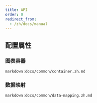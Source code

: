 ```yaml
---
title: API
order: 0
redirect_from:
  - /zh/docs/manual
---
```


## 配置属性

### 图表容器

`markdown:docs/common/container.zh.md`

### 数据映射

`markdown:docs/common/data-mapping.zh.md`
